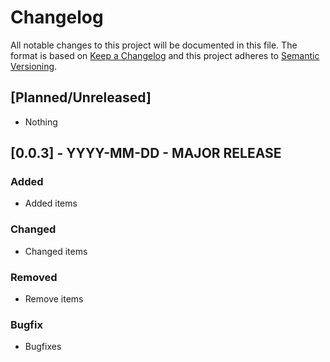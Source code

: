 # Changelog
All notable changes to this project will be documented in this file.
The format is based on [Keep a Changelog](http://keepachangelog.com/en/1.0.0/) and this project adheres to [Semantic Versioning](http://semver.org/spec/v2.0.0.html).

## [Planned/Unreleased]
- Nothing

## [0.0.3] - YYYY-MM-DD - MAJOR RELEASE
### Added
- Added items
### Changed
- Changed items
### Removed
- Remove items
### Bugfix
- Bugfixes
